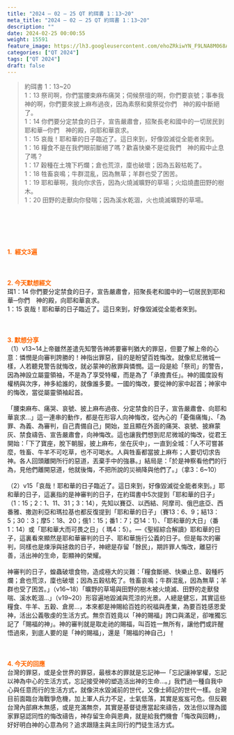 ```yaml
---
title: "2024 – 02 – 25 QT 約珥書 1：13~20"
meta_title: "2024 – 02 – 25 QT 約珥書 1：13~20"
description: ""
date: 2024-02-25 00:00:55
weight: 15591
feature_image: https://lh3.googleusercontent.com/ehoZRkiwYN_F9LNA8M068AYxt73EavCZno-PD1cJRuf5BbSkQVUWr3gNEbt5kSs28Pb_Elg17kSrtf9ybWvojWoMV6I4tPM3vGRGDq6GkKkPdL2Gut4QAIw4-uykKUAtNiKgQKntvsU=w800
categories: ["QT 2024"]
tags: ["QT 2024"]
draft: false
---
```


<blockquote>約珥書 1：13~20<br />
1：13 祭司啊，你們當腰束麻布痛哭；伺候祭壇的啊，你們要哀號；事奉我　神的啊，你們要來披上麻布過夜，因為素祭和奠祭從你們　神的殿中斷絕了。<br />
1：14 你們要分定禁食的日子，宣告嚴肅會，招聚長老和國中的一切居民到耶和華─你們　神的殿，向耶和華哀求。<br />
1：15 哀哉！耶和華的日子臨近了。這日來到，好像毀滅從全能者來到。<br />
1：16 糧食不是在我們眼前斷絕了嗎？歡喜快樂不是從我們　神的殿中止息了嗎？<br />
1：17 穀種在土塊下朽爛；倉也荒涼，廩也破壞；因為五穀枯乾了。<br />
1：18 牲畜哀鳴；牛群混亂，因為無草；羊群也受了困苦。<br />
1：19 耶和華啊，我向你求告，因為火燒滅曠野的草場；火焰燒盡田野的樹木。<br />
1：20 田野的走獸向你發喘；因為溪水乾涸，火也燒滅曠野的草場。</blockquote><br />
&nbsp;<br />
<br />
&nbsp;<br />
<br />
<span style="color: #ff6600;"><strong>1.  經文3遍</strong></span><br />
<br />
&nbsp;<br />
<br />
<span style="color: #ff6600;"><strong>2. 今天默想經文<br />
</strong></span>珥1：14 你們要分定禁食的日子，宣告嚴肅會，招聚長老和國中的一切居民到耶和華─你們　神的殿，向耶和華哀求。<br />
1：15 哀哉！耶和華的日子臨近了。這日來到，好像毀滅從全能者來到。<br />
<br />
&nbsp;<br />
<br />
<strong><span style="color: #ff6600;">3. 默想分享<br />
</span></strong>（1）v13~14上帝雖然差遣先知警告神將要審判猶大的罪惡，但要了解上帝的心意：憐憫是向審判誇勝的！神指出罪惡，目的是盼望百姓悔改。就像尼尼微城一樣，人若聽見警告就悔改，就必蒙神的赦罪與憐憫。這一段是給「祭司」的警告，因為神設立屬靈領袖，不是為了享受特權，而是為了「承擔責任」。神的國度設有權柄與次序，神多給誰的，就像誰多要。一國的悔改，要從神的家中起首；神家中的悔改，當從屬靈領袖起首。<br />
<br />
「腰束麻布、痛哭、哀號、披上麻布過夜、分定禁食的日子，宣告嚴肅會、向耶和華哀求…」這一連串的動作，都是在形容人向神悔改，從內心的「憂傷痛悔」、「為罪、為義、為審判，自己責備自己」開始，並且顯在外面的痛哭、哀號、披麻蒙灰、禁食禱告、宣告嚴肅會，向神悔改。這也讓我們想到尼尼微城的悔改，從君王開始：「下了寶座，脫下朝服，披上麻布，坐在灰中」，一直到全城：「人不可嘗甚麼，牲畜、牛羊不可吃草，也不可喝水。人與牲畜都當披上麻布；人要切切求告　神。各人回頭離開所行的惡道，丟棄手中的強暴。」結局是：「於是神察看他們的行為，見他們離開惡道，他就後悔，不把所說的災禍降與他們了。」（拿3：6~10）<br />
<br />
（2）v15「哀哉！耶和華的日子臨近了。這日來到，好像毀滅從全能者來到。」耶和華的日子，這裏指的是神審判的日子，在約珥書中5次提到「耶和華的日子」（1：15；2：1、11、31；3：14），先知以賽亞、以西結、阿摩司、俄巴底亞、西番雅、撒迦利亞和瑪拉基也都反復提到「耶和華的日子」（賽13：6、9；結13：5；30：3；摩5：18、20；俄1：15；番1：7；亞14：1）、「耶和華的大日」（番1：14）或「耶和華大而可畏之日」（ 瑪4：5）。—《聖經綜合解讀》耶和華的日子，這裏看來顯然是耶和華審判的日子、耶和華施行公義的日子。但是每次的審判，同樣也是煉淨與拯救的日子，神總是存留「餘民」，期許罪人悔改，離惡行善，活出神的生命，彰顯神的榮耀。<br />
<br />
神審判的日子，蝗蟲破壞食物，造成極大的災難：「糧食斷絕、快樂止息、穀種朽爛；倉也荒涼，廩也破壞；因為五穀枯乾了。牲畜哀鳴；牛群混亂，因為無草；羊群也受了困苦。」（v16~18）「曠野的草場與田野的樹木被火燒滅、田野的走獸發喘、溪水乾涸…」（v19~20）形容遍地毀滅與荒涼的光景。人總是健忘，其實這些糧食、牛羊、五穀、倉房…，本來都是神賜給百姓的祝福與產業，為要百姓感恩愛神，活出公義敬虔的生活方式。無奈百姓竟以「神的賜福」誇口與滿足，卻唯獨忘記了「賜福的神」。神的審判就是取走祂的賜福，叫百姓一無所有，讓他們或許醒悟過來，到底人要的是「神的賜福」，還是「賜福的神自己」！<br />
<br />
&nbsp;<br />
<br />
<strong style="font-size: inherit;"><span style="color: #ff6600;">4. 今天的回應<br />
</span></strong>台灣的罪惡，或是全世界的罪惡，最根本的罪就是忘記神—「忘記讓神掌權，忘記以神為中心的生活方式，忘記接受神的塑造活出神的生命…。」我們過一種自我中心與任意而行的生活方式，就像洪水毀滅前的世代，又像士師記的世代一樣。台灣目前面臨台海戰爭危機，加上軍人兵力不足，士氣低落，其實是岌岌可危。但反觀台灣內部麻木無感，或是充滿無奈，其實是基督徒應當起來禱告，效法但以理為國家罪惡認同性的悔改禱告，神存留生命與恩典，就是給我們機會「悔改與回轉」，好好明白神的心意為何？追求跟隨主與主同行的門徒生活方式。<br />
<br />
<audio style="display: none;" controls="controls"></audio><br />
<br />
<audio style="display: none;" controls="controls"></audio><br />
<br />
<audio style="display: none;" controls="controls"></audio><br />
<br />
<audio style="display: none;" controls="controls"></audio><br />
<br />
<audio style="display: none;" controls="controls"></audio>
        